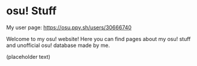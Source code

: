 # osu! Stuff

My user page: https://osu.ppy.sh/users/30666740

Welcome to my osu! website! Here you can find pages about my osu! stuff and unofficial osu! database made by me.

(placeholder text)